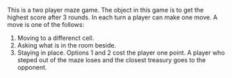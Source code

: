 This is a two player maze game. 
The object in this game is to get the highest score after 3 rounds.
In each turn a player can make one move.
A move is one of the follows:
1. Moving to a differenct cell.
2. Asking what is in the room beside.
3. Staying in place.
Options 1 and 2 cost the player one point.
A player who steped out of the maze loses and the closest treasury goes to the opponent.
